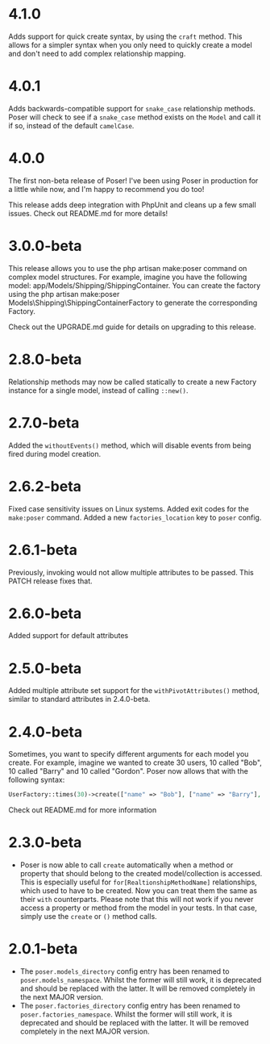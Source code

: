# 4.1.0
Adds support for quick create syntax, by using the `craft` method. This allows for a simpler
syntax when you only need to quickly create a model and don't need to add complex relationship mapping.

# 4.0.1
Adds backwards-compatible support for `snake_case` relationship methods. Poser will check to see if 
a `snake_case` method exists on the `Model` and call it if so, instead of the default `camelCase`.

# 4.0.0
The first non-beta release of Poser! I've been using Poser in production for a little while now,
and I'm happy to recommend you do too!

This release adds deep integration with PhpUnit and cleans up a few small issues. Check out 
README.md for more details!

# 3.0.0-beta
This release allows you to use the php artisan make:poser command on complex model structures. For example, imagine you have the following model: app/Models/Shipping/ShippingContainer. You can create the factory using the php artisan make:poser Models\\Shipping\\ShippingContainerFactory to generate the corresponding Factory.

Check out the UPGRADE.md guide for details on upgrading to this release.

# 2.8.0-beta
Relationship methods may now be called statically to create a new Factory instance for a single
model, instead of calling `::new()`.

# 2.7.0-beta
Added the `withoutEvents()` method, which will disable events from being fired during model
creation.

# 2.6.2-beta
Fixed case sensitivity issues on Linux systems. Added exit codes for the `make:poser` command.
Added a new `factories_location` key to `poser` config.

# 2.6.1-beta
Previously, invoking would not allow multiple attributes to be passed. This PATCH release fixes that.

# 2.6.0-beta
Added support for default attributes

# 2.5.0-beta
Added multiple attribute set support for the `withPivotAttributes()` method, similar to standard attributes in 2.4.0-beta.

# 2.4.0-beta
Sometimes, you want to specify different arguments for each model you create. For example, imagine we wanted to create 30 users, 10 called "Bob", 10 called "Barry" and 10 called "Gordon". Poser now allows that with the following syntax:

```php
UserFactory::times(30)->create(["name" => "Bob"], ["name" => "Barry"], ["name" => "Gordon"]);
```

Check out README.md for more information

# 2.3.0-beta
- Poser is now able to call `create` automatically when a method or property that should belong to the created model/collection
is accessed. This is especially useful for `for[RealtionshipMethodName]` relationships, which used to have to be created. Now you
can treat them the same as their `with` counterparts. Please note that this will not work if you never access a property or method 
from the model in your tests. In that case, simply use the `create` or `()` method calls.

# 2.0.1-beta
- The `poser.models_directory` config entry has been renamed to `poser.models_namespace`. Whilst the former will still work,
it is deprecated and should be replaced with the latter. It will be removed completely in the next MAJOR version.
- The `poser.factories_directory` config entry has been renamed to `poser.factories_namespace`. Whilst the former will still work,
it is deprecated and should be replaced with the latter. It will be removed completely in the next MAJOR version.
